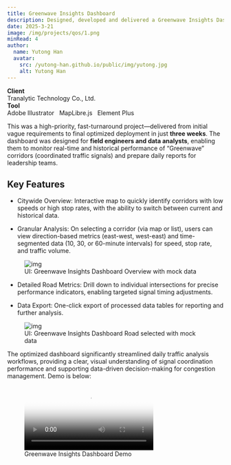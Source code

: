 ```yaml
---
title: Greenwave Insights Dashboard
description: Designed, developed and delivered a Greenwave Insights Dashboard in 3 weeks, enabling real-time and historical analysis of corridor speed, stop rates, and traffic flow for daily operational reporting.
date: 2025-3-21
image: /img/projects/qos/1.png
minRead: 4
author:
  name: Yutong Han
  avatar:
    src: /yutong-han.github.io/public/img/yutong.jpg
    alt: Yutong Han
---
```


<div class="grid grid-cols-2 gap-4 mb-8">
  <div class="bg-blue-50 rounded-lg p-4">
    <strong>Client</strong><br>
    Tranalytic Technology Co., Ltd.
  </div>
  <div class="bg-blue-50 rounded-lg p-4">
    <strong>Tool</strong><br>
    Adobe Illustrator  &nbsp;  MapLibre.js  &nbsp;  Element Plus
  </div>
</div>

This was a high-priority, fast-turnaround project—delivered from initial vague requirements to final optimized deployment in just **three weeks**. The dashboard was designed for **field engineers and data analysts**, enabling them to monitor real-time and historical performance of “Greenwave” corridors (coordinated traffic signals) and prepare daily reports for leadership teams.

## Key Features

- Citywide Overview: Interactive map to quickly identify corridors with low speeds or high stop rates, with the ability to switch between current and historical data.

- Granular Analysis: On selecting a corridor (via map or list), users can view direction-based metrics (east-west, west-east) and time-segmented data (10, 30, or 60-minute intervals) for speed, stop rate, and traffic volume.

<figure class="blog-img-container">
  <img src="/img/projects/qos/1.png" class="blog-img" alt="img" loading="lazy" />
  <figcaption class="blog-img-caption">UI: Greenwave Insights Dashboard Overview with mock data</figcaption>
</figure>

- Detailed Road Metrics: Drill down to individual intersections for precise performance indicators, enabling targeted signal timing adjustments.

- Data Export: One-click export of processed data tables for reporting and further analysis.

<figure class="blog-img-container">
  <img src="/img/projects/qos/2.png" class="blog-img" alt="img" loading="lazy" />
  <figcaption class="blog-img-caption">UI: Greenwave Insights Dashboard Road selected with mock data</figcaption>
</figure>

The optimized dashboard significantly streamlined daily traffic analysis workflows, providing a clear, visual understanding of signal coordination performance and supporting data-driven decision-making for congestion management. Demo is below:

<figure class="blog-video-container">
  <video 
    src="/img/projects/qos/3.mp4" 
    controls 
    class="blog-video"
    preload="metadata"
    poster="/img/projects/qos/2.png"
  >
    <p>Your browser doesn't support HTML5 video. Here is a <a href="/img/projects/qos/3.mp4">link to the video</a> instead.</p>
  </video>
  <figcaption class="blog-img-caption">Greenwave Insights Dashboard Demo</figcaption>
</figure>
